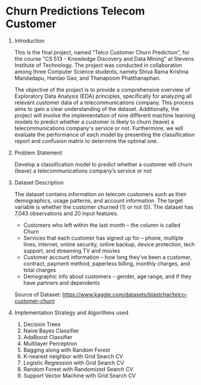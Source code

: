# Churn Predictions Telecom Customer
 
1. Introduction

    This is the final project, named "Telco Customer Churn Prediction", for the course "CS 513 - Knowledge Discovery and Data Mining" at Stevens Institute of Technology. The project was conducted in collaboration among three Computer Science students, namely Shiva Rama Krishna Mandadapu, Hantao Gao, and Thanapoom Phatthanaphan. 
 
    The objective of the project is to provide a comprehensive overview of Exploratory Data Analysis (EDA) principles, specifically for analyzing all relevant customer data of a telecommunications company. This process aims to gain a clear understanding of the dataset. Additionally, the project will involve the implementation of nine different machine learning models to predict whether a customer is likely to churn (leave) a telecommunications company's service or not. Furthermore, we will evaluate the performance of each model by presenting the classification report and confusion matrix to determine the optimal one.

2. Problem Statement
 
    Develop a classification model to predict whether a customer will churn (leave) a telecommunications company’s service or not

3. Dataset Description
    
    The dataset contains information on telecom customers such as their demographics, usage patterns, and account information. The target variable is  whether the customer churned (1) or not (0). The dataset has 7,043 observations and 20 input features.
    - Customers who left within the last month – the column is called Churn
    - Services that each customer has signed up for – phone, multiple lines, internet, online security, online backup, device protection, tech support, and streaming TV and movies
    - Customer account information – how long they’ve been a customer, contract, payment method, paperless billing, monthly charges, and total charges
    - Demographic info about customers – gender, age range, and if they have partners and dependents

    Source of Dataset: https://www.kaggle.com/datasets/blastchar/telco-customer-churn

4. Implementation Strategy and Algorithms used
    1. Decision Trees
    2. Naive Bayes Classifier
    3. AdaBoost Classifier
    4. Multilayer Perceptron
    5. Bagging along with Random Forest
    6. K-nearest neighbor with Grid Search CV
    7. Logistic Regression with Grid Search CV
    8. Random Forest with Randomized Search CV
    9. Support Vector Machine with Grid Search CV
